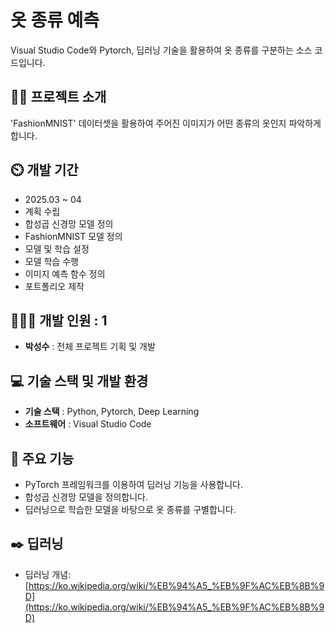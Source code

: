 # 옷 종류 예측
Visual Studio Code와 Pytorch, 딥러닝 기술을 활용하여 옷 종류를 구분하는 소스 코드입니다.

## 👨‍🏫 프로젝트 소개
'FashionMNIST' 데이터셋을 활용하여
주어진 이미지가 어떤 종류의 옷인지 파악하게 합니다.
 
## ⏲️ 개발 기간 
- 2025.03 ~ 04
- 계획 수립
- 합성곱 신경망 모델 정의
- FashionMNIST 모델 정의
- 모델 및 학습 설정
- 모델 학습 수행
- 이미지 예측 함수 정의
- 포트폴리오 제작
  
## 🧑‍🤝‍🧑 개발 인원 : 1
- **박성수** : 전체 프로젝트 기획 및 개발

## 💻 기술 스택 및 개발 환경
- **기술 스택** : Python, Pytorch, Deep Learning
- **소프트웨어** : Visual Studio Code

## 📌 주요 기능
- PyTorch 프레임워크를 이용하여 딥러닝 기능을 사용합니다.
- 합성곱 신경망 모델을 정의합니다.
- 딥러닝으로 학습한 모델을 바탕으로 옷 종류를 구별합니다.

## ✒️ 딥러닝
- 딥러닝 개념: [https://ko.wikipedia.org/wiki/%EB%94%A5_%EB%9F%AC%EB%8B%9D](https://ko.wikipedia.org/wiki/%EB%94%A5_%EB%9F%AC%EB%8B%9D)
